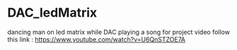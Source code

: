 # DAC_ledMatrix
dancing man on led matrix while DAC playing a song
for project video follow this link : https://www.youtube.com/watch?v=U6QnSTZOE7A

